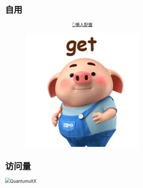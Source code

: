 # 自用
 <div align=center>

[👆懒人配置](https://raw.githubusercontent.com/Jejz168/QuantumultX/main/Jejz.conf)

 </div>
 <div align=center>
<img src="https://raw.githubusercontent.com/Jejz168/Picture/main/1.gif" width="370" height="370">
</div>

# 访问量

![](http://profile-counter.glitch.me/Jejz168-QuantumultX/count.svg)QuantumultX

